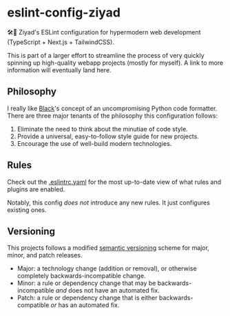 # eslint-config-ziyad

🛠🚀 Ziyad's ESLint configuration for hypermodern web development (TypeScript + Next.js + TailwindCSS).

This is part of a larger effort to streamline the process of very quickly spinning up high-quality webapp projects (mostly for myself). A link to more information will eventually land here.

## Philosophy

I really like [Black](https://github.com/psf/black)'s concept of an uncompromising Python code formatter. There are three major tenants of the philosophy this configuration follows:

1. Eliminate the need to think about the minutiae of code style.
1. Provide a universal, easy-to-follow style guide for new projects.
1. Encourage the use of well-build modern technologies.

## Rules

Check out the [.eslintrc.yaml](.eslintrc.yaml) for the most up-to-date view of what rules and plugins are enabled.

Notably, this config _does not_ introduce any new rules. It just configures existing ones.

## Versioning

This projects follows a modified [semantic versioning](https://semver.org/) scheme for major, minor, and patch releases.

- Major: a technology change (addition or removal), or otherwise completely backwards-incompatible change.
- Minor: a rule or dependency change that may be backwards-incompatible _and_ does not have an automated fix.
- Patch: a rule or dependency change that is either backwards-compatible _or_ has an automated fix.
